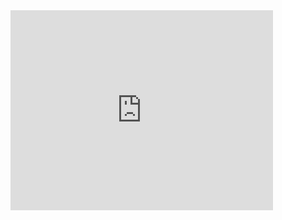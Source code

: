<iframe width="420" height="320" src="https://youtu.be/7hP_MKVvGY8?list=PLRdS-n5seLRqGHVrXZHxXfdw--aAsMdiL" frameborder="0" allowfullscreen></iframe>
